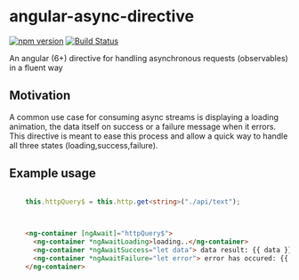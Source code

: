 # angular-async-directive

[![npm version](https://badge.fury.io/js/%40aviellv%2Fangular-async-directive.svg?killcache=1)](https://badge.fury.io/js/%40aviellv%2Fangular-async-directive)
[![Build Status](https://travis-ci.org/avilv/angular-async-directive.svg?branch=master&killcache=1)](https://travis-ci.org/avilv/angular-async-directive)

An angular (6+) directive for handling asynchronous requests (observables) in a fluent way

## Motivation

A common use case for consuming async streams is displaying a loading animation, the data itself on success or a failure message when it errors.
This directive is meant to ease this process and allow a quick way to handle all three states (loading,success,failure).

## Example usage
 
 
```ts

    this.httpQuery$ = this.http.get<string>("./api/text");
    
```

```html

    <ng-container [ngAwait]="httpQuery$">
      <ng-container *ngAwaitLoading>loading..</ng-container>   
      <ng-container *ngAwaitSuccess="let data"> data result: {{ data }}</ng-container> 
      <ng-container *ngAwaitFailure="let error"> error has occured: {{ error.message }}</ng-container>
    </ng-container>

```
